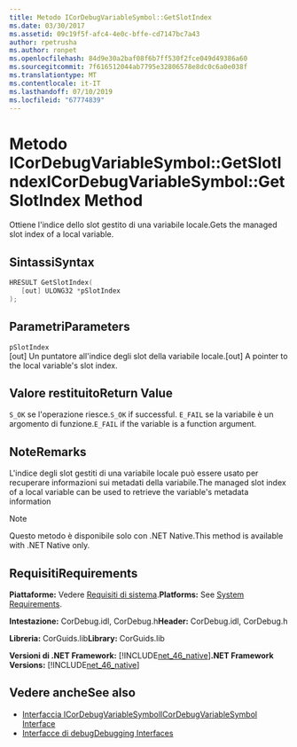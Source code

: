 ```yaml
---
title: Metodo ICorDebugVariableSymbol::GetSlotIndex
ms.date: 03/30/2017
ms.assetid: 09c19f5f-afc4-4e0c-bffe-cd7147bc7a43
author: rpetrusha
ms.author: ronpet
ms.openlocfilehash: 84d9e30a2baf08f6b7ff530f2fce049d49386a60
ms.sourcegitcommit: 7f616512044ab7795e32806578e8dc0c6a0e038f
ms.translationtype: MT
ms.contentlocale: it-IT
ms.lasthandoff: 07/10/2019
ms.locfileid: "67774839"
---
```

# <a name="icordebugvariablesymbolgetslotindex-method"></a><span data-ttu-id="8f0c3-102">Metodo ICorDebugVariableSymbol::GetSlotIndex</span><span class="sxs-lookup"><span data-stu-id="8f0c3-102">ICorDebugVariableSymbol::GetSlotIndex Method</span></span>
<span data-ttu-id="8f0c3-103">Ottiene l'indice dello slot gestito di una variabile locale.</span><span class="sxs-lookup"><span data-stu-id="8f0c3-103">Gets the managed slot index of a local variable.</span></span>  
  
## <a name="syntax"></a><span data-ttu-id="8f0c3-104">Sintassi</span><span class="sxs-lookup"><span data-stu-id="8f0c3-104">Syntax</span></span>  
  
```cpp  
HRESULT GetSlotIndex(  
   [out] ULONG32 *pSlotIndex  
);  
```  
  
## <a name="parameters"></a><span data-ttu-id="8f0c3-105">Parametri</span><span class="sxs-lookup"><span data-stu-id="8f0c3-105">Parameters</span></span>  
 `pSlotIndex`  
 <span data-ttu-id="8f0c3-106">[out] Un puntatore all'indice degli slot della variabile locale.</span><span class="sxs-lookup"><span data-stu-id="8f0c3-106">[out] A pointer to the local variable's slot index.</span></span>  
  
## <a name="return-value"></a><span data-ttu-id="8f0c3-107">Valore restituito</span><span class="sxs-lookup"><span data-stu-id="8f0c3-107">Return Value</span></span>  
 <span data-ttu-id="8f0c3-108">`S_OK` se l'operazione riesce.</span><span class="sxs-lookup"><span data-stu-id="8f0c3-108">`S_OK` if successful.</span></span> <span data-ttu-id="8f0c3-109">`E_FAIL` se la variabile è un argomento di funzione.</span><span class="sxs-lookup"><span data-stu-id="8f0c3-109">`E_FAIL` if the variable is a function argument.</span></span>  
  
## <a name="remarks"></a><span data-ttu-id="8f0c3-110">Note</span><span class="sxs-lookup"><span data-stu-id="8f0c3-110">Remarks</span></span>  
 <span data-ttu-id="8f0c3-111">L'indice degli slot gestiti di una variabile locale può essere usato per recuperare informazioni sui metadati della variabile.</span><span class="sxs-lookup"><span data-stu-id="8f0c3-111">The managed slot index of a local variable can be used to retrieve the variable's metadata information</span></span>  
  
> [!NOTE]
>  <span data-ttu-id="8f0c3-112">Questo metodo è disponibile solo con .NET Native.</span><span class="sxs-lookup"><span data-stu-id="8f0c3-112">This method is available with .NET Native only.</span></span>  
  
## <a name="requirements"></a><span data-ttu-id="8f0c3-113">Requisiti</span><span class="sxs-lookup"><span data-stu-id="8f0c3-113">Requirements</span></span>  
 <span data-ttu-id="8f0c3-114">**Piattaforme:** Vedere [Requisiti di sistema](../../../../docs/framework/get-started/system-requirements.md).</span><span class="sxs-lookup"><span data-stu-id="8f0c3-114">**Platforms:** See [System Requirements](../../../../docs/framework/get-started/system-requirements.md).</span></span>  
  
 <span data-ttu-id="8f0c3-115">**Intestazione:** CorDebug.idl, CorDebug.h</span><span class="sxs-lookup"><span data-stu-id="8f0c3-115">**Header:** CorDebug.idl, CorDebug.h</span></span>  
  
 <span data-ttu-id="8f0c3-116">**Libreria:** CorGuids.lib</span><span class="sxs-lookup"><span data-stu-id="8f0c3-116">**Library:** CorGuids.lib</span></span>  
  
 <span data-ttu-id="8f0c3-117">**Versioni di .NET Framework:** [!INCLUDE[net_46_native](../../../../includes/net-46-native-md.md)]</span><span class="sxs-lookup"><span data-stu-id="8f0c3-117">**.NET Framework Versions:** [!INCLUDE[net_46_native](../../../../includes/net-46-native-md.md)]</span></span>  
  
## <a name="see-also"></a><span data-ttu-id="8f0c3-118">Vedere anche</span><span class="sxs-lookup"><span data-stu-id="8f0c3-118">See also</span></span>

- [<span data-ttu-id="8f0c3-119">Interfaccia ICorDebugVariableSymbol</span><span class="sxs-lookup"><span data-stu-id="8f0c3-119">ICorDebugVariableSymbol Interface</span></span>](../../../../docs/framework/unmanaged-api/debugging/icordebugvariablesymbol-interface.md)
- [<span data-ttu-id="8f0c3-120">Interfacce di debug</span><span class="sxs-lookup"><span data-stu-id="8f0c3-120">Debugging Interfaces</span></span>](../../../../docs/framework/unmanaged-api/debugging/debugging-interfaces.md)
